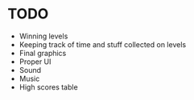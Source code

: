 # TODO
- Winning levels
- Keeping track of time and stuff collected on levels
- Final graphics
- Proper UI
- Sound
- Music
- High scores table
